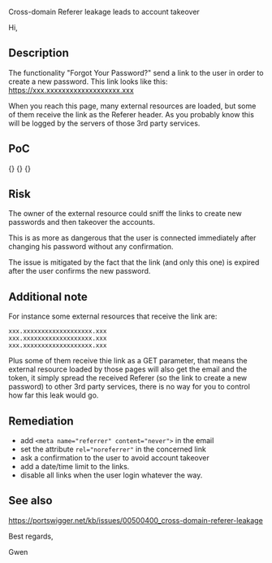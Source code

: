 Cross-domain Referer leakage leads to account takeover


Hi,


## Description

The functionality "Forgot Your Password?" send a link to the user in order to create a new password. This link looks like this:
https://xxx.xxxxxxxxxxxxxxxxxxx.xxx

When you reach this page, many external resources are loaded, but some of them receive the link as the Referer header. As you probably know this will be logged by the servers of those 3rd party services.


## PoC

{}
{}
{}



## Risk

The owner of the external resource could sniff the links to create new passwords and then takeover the accounts.

This is as more as dangerous that the user is connected immediately after changing his password without any confirmation.

The issue is mitigated by the fact that the link (and only this one) is expired after the user confirms the new password.


## Additional note

For instance some external resources that receive the link are:
```
xxx.xxxxxxxxxxxxxxxxxxx.xxx
xxx.xxxxxxxxxxxxxxxxxxx.xxx
xxx.xxxxxxxxxxxxxxxxxxx.xxx
```

Plus some of them receive thie link as a GET parameter, that means the external resource loaded by those pages will also get the email and the token, it simply spread the received Referer (so the link to create a new password) to other 3rd party services, there is no way for you to control how far this leak would go.


## Remediation

- add `<meta name="referrer" content="never">` in the email
- set the attribute `rel="noreferrer"` in the concerned link
- ask a confirmation to the user to avoid account takeover
- add a date/time limit to the links.
- disable all links when the user login whatever the way.


## See also

https://portswigger.net/kb/issues/00500400_cross-domain-referer-leakage




Best regards,

Gwen

